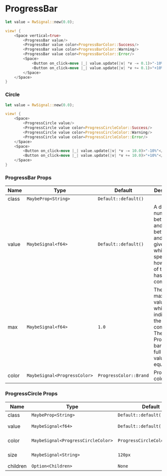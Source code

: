 # ProgressBar

```rust demo
let value = RwSignal::new(0.0);

view! {
    <Space vertical=true>
        <ProgressBar value/>
        <ProgressBar value color=ProgressBarColor::Success/>
        <ProgressBar value color=ProgressBarColor::Warning/>
        <ProgressBar value color=ProgressBarColor::Error/>
        <Space>
            <Button on_click=move |_| value.update(|v| *v -= 0.1)>"-10%"</Button>
            <Button on_click=move |_| value.update(|v| *v += 0.1)>"+10%"</Button>
        </Space>
    </Space>
}
```

### Circle

```rust demo
let value = RwSignal::new(0.0);

view! {
    <Space>
        <ProgressCircle value/>
        <ProgressCircle value color=ProgressCircleColor::Success/>
        <ProgressCircle value color=ProgressCircleColor::Warning/>
        <ProgressCircle value color=ProgressCircleColor::Error/>
    </Space>
    <Space>
        <Button on_click=move |_| value.update(|v| *v -= 10.0)>"-10%"</Button>
        <Button on_click=move |_| value.update(|v| *v += 10.0)>"+10%"</Button>
    </Space>
}
```

### ProgressBar Props

| Name | Type | Default | Description |
| --- | --- | --- | --- |
| class | `MaybeProp<String>` | `Default::default()` |  |
| value | `MaybeSignal<f64>` | `Default::default()` | A decimal number between 0 and 1 (or between 0 and max if given), which specifies how much of the task has been completed. |
| max | `MaybeSignal<f64>` | `1.0` | The maximum value, which indicates the task is complete. The ProgressBar bar will be full when value equals max. |
| color | `MaybeSignal<ProgressColor>` | `ProgressColor::Brand` | ProgressBar color. |

### ProgressCircle Props

| Name     | Type                               | Default                      | Description           |
| -------- | ---------------------------------- | ---------------------------- | --------------------- |
| class    | `MaybeProp<String>`                | `Default::default()`         |                       |
| value    | `MaybeSignal<f64>`                 | `Default::default()`         | Percentage value.     |
| color    | `MaybeSignal<ProgressCircleColor>` | `ProgressCircleColor::Brand` | ProgressCircle color. |
| size     | `MaybeSignal<String>`              | `120px`                      | ProgressCircle size.  |
| children | `Option<Children>`                 | `None`                       |                       |
